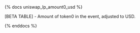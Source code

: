 {% docs uniswap_lp_amount0_usd %}

[BETA TABLE] - Amount of token0 in the event, adjusted to USD.

{% enddocs %}